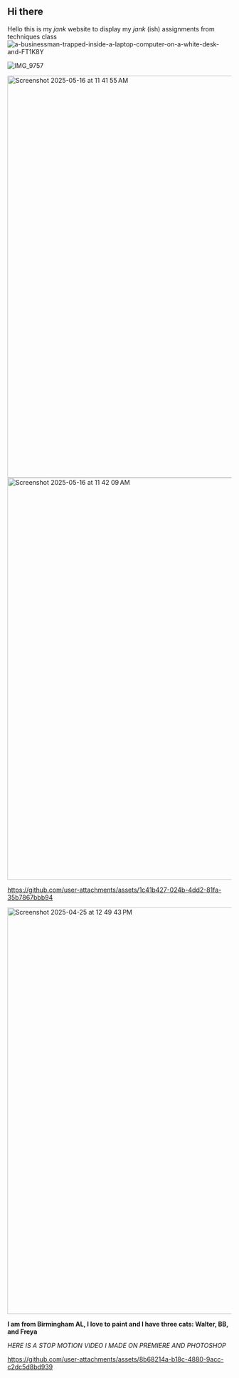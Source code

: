 ## Hi there 

Hello this is my _jank_ website to display my _jank_ (ish) assignments from techniques class
![a-businessman-trapped-inside-a-laptop-computer-on-a-white-desk-and-FT1K8Y](https://github.com/user-attachments/assets/99b0d527-c6df-43c3-8d37-d289080a6c38)

![IMG_9757](https://github.com/user-attachments/assets/d3b0f968-7c6b-4644-9a91-d6f6f13fdfe4)

<img width="901" alt="Screenshot 2025-05-16 at 11 41 55 AM" src="https://github.com/user-attachments/assets/f62f4195-f7a2-41f6-be46-c0651726775c" />
<img width="901" alt="Screenshot 2025-05-16 at 11 42 09 AM" src="https://github.com/user-attachments/assets/5470fcbf-7ffc-4597-9c41-ac0a5aaf2099" />


https://github.com/user-attachments/assets/1c41b427-024b-4dd2-81fa-35b7867bbb94

<img width="911" alt="Screenshot 2025-04-25 at 12 49 43 PM" src="https://github.com/user-attachments/assets/7de551fc-34a1-49cb-8495-35f66f6a9339" />


**I am from Birmingham AL, I love to paint and I have three cats: Walter, BB, and Freya**

_HERE IS A STOP MOTION VIDEO I MADE ON PREMIERE AND PHOTOSHOP_

https://github.com/user-attachments/assets/8b68214a-b18c-4880-9acc-c2dc5d8bd939


